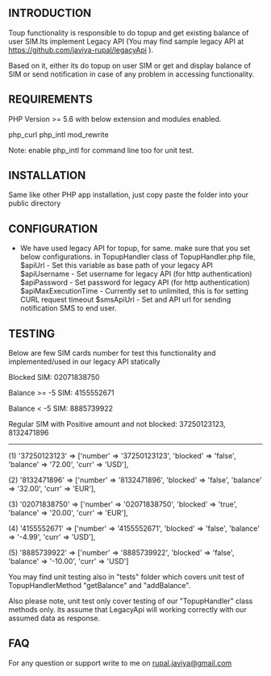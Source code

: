 INTRODUCTION
-------------
Toup functionality is responsible to do topup and get existing balance of user SIM.Its implement Legacy API (You may find sample legacy API at https://github.com/javiya-rupal/legacyApi ).

Based on it, either its do topup on user SIM or get and display balance of SIM or send notification in case of any problem in accessing functionality.

REQUIREMENTS
-------------
PHP Version >= 5.6 with below extension and modules enabled.

php_curl
php_intl
mod_rewrite

Note: enable php_intl for command line too for unit test.

INSTALLATION
-------------
Same like other PHP app installation, just copy paste the folder into your public directory

CONFIGURATION
-------------
- We have used legacy API for topup, for same. make sure that you set below configurations.
in TopupHandler class of TopupHandler.php file,
 $apiUrl - Set this variable as base path of your legacy API
 $apiUsername - Set username for legacy API (for http authentication)
 $apiPassword - Set password for legacy API (for http authentication)
 $apiMaxExecutionTime - Currently set to unlimited, this is for setting CURL request timeout
 $smsApiUrl - Set and API url for sending notification SMS to end user.

TESTING
--------
Below are few SIM cards number for test this functionality and implemented/used in our legacy API statically

Blocked SIM:
02071838750

Balance >= -5 SIM:
4155552671

Balance < -5 SIM:
8885739922

Regular SIM with Positive amount and not blocked:
37250123123,
8132471896

------------------

(1) '37250123123' => ['number' => '37250123123', 'blocked' => 'false', 'balance' => '72.00', 'curr' => 'USD'],

(2) '8132471896' => ['number' => '8132471896', 'blocked' => 'false', 'balance' => '32.00', 'curr' => 'EUR'],

(3) '02071838750' => ['number' => '02071838750', 'blocked' => 'true', 'balance' => '20.00', 'curr' => 'EUR'],

(4) '4155552671' => ['number' => '4155552671', 'blocked' => 'false', 'balance' => '-4.99', 'curr' => 'USD'],

(5) '8885739922' => ['number' => '8885739922', 'blocked' => 'false', 'balance' => '-10.00', 'curr' => 'USD']

You may find unit testing also in "tests" folder which covers unit test of TopupHandlerMethod "getBalance" and "addBalance".

Also please note, unit test only cover testing of our "TopupHandler" class methods only. its assume that LegacyApi will working correctly with our assumed data as response.

FAQ
---
For any question or support write to me on rupal.javiya@gmail.com